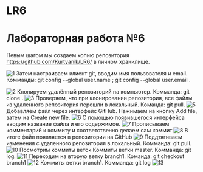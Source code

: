 # LR6

# Лабораторная работа №6

Певым шагом мы создаем копию репозитория https://github.com/Kurtyanik/LR6/ в личном хранилище. 

![1](https://user-images.githubusercontent.com/87824002/200065624-f956e2eb-c260-442a-8209-e93db56d0b59.jpg)
Затем настраиваем клиент git, вводим имя пользователя и email.
Комманды: git config --global user.name <username>; git config --global user.email <email>.

![2](https://user-images.githubusercontent.com/87824002/200066054-6b4c2f74-fe27-471a-a336-451b1215076f.jpg)
Клонируем удалённый репозиторий на компьютер.
Комманда: git clone <url>.
![3](https://user-images.githubusercontent.com/87824002/200066364-b3024ffc-d22f-4f0e-91bb-c390dc83c0e5.jpg)
Проверяем, что при клонировании репозитория, все файлы из удаленного репозитория перешли в локальный.
Команда: git pull.
![5](https://user-images.githubusercontent.com/87824002/200066460-744670c7-c9b2-4cd5-8a74-389b23ace5d7.jpg)
Добавляем файл через интерфейс GitHub.
Нажимаем на кнопку Add file, затем на Create new file.
![6](https://user-images.githubusercontent.com/87824002/200066646-2a68cc81-3bc9-4349-bc7a-95b8b4f7d713.jpg)
С помощью появившегося интерфейса вводим название файла и его содержимое.
![7](https://user-images.githubusercontent.com/87824002/200066683-cfac7a51-3f3a-41a5-9972-cc8c3d1f9a40.jpg)
Прописываем комментарий к коммиту и соответственно делаем сам коммит
![8](https://user-images.githubusercontent.com/87824002/200066892-187406b0-5109-4923-9012-e32e1071be0d.jpg)
В итоге файл появляется в репозитории на GitHub
![9](https://user-images.githubusercontent.com/87824002/200066975-408db0e8-4c1c-4ef0-a8cc-8792ddc63a6e.jpg)
Поддтягиваем изменения с удаленного репозитория в локальный.
Комманда: git pull.
![10](https://user-images.githubusercontent.com/87824002/200067033-0d3c0a66-802e-47ee-91f2-aa3c785e6a0f.jpg)
Посмотрим коммиты веток
Коммиты ветки master. Комманда: git log.
![11](https://user-images.githubusercontent.com/87824002/200067078-34b9620a-ae58-4c2e-b347-de0328a4fa42.jpg)
Переходим на вторую ветку branch1. Команда: git checkout branch1
![12](https://user-images.githubusercontent.com/87824002/200067111-c42cae25-6fe6-4afe-b12c-9aaaea5a0b1b.jpg)
Коммиты ветки branch1. Комманда: git log
![13](https://user-images.githubusercontent.com/87824002/200067167-84fcadbf-65a2-4d46-bdb5-58da882a1191.jpg)
